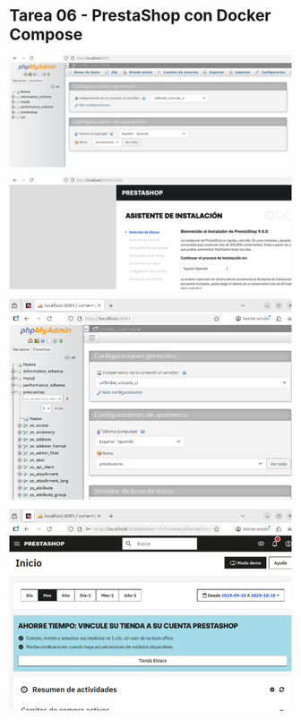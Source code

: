 # Tarea 06 - PrestaShop con Docker Compose

![img.png](img.png)

![img_1.png](img_1.png)

![alt text](image.png)

![alt text](image-1.png)


